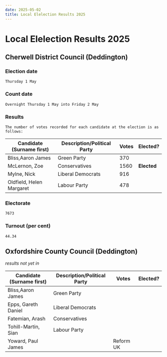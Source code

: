 ```yaml
---
date: 2025-05-02
title: Local Elelection Results 2025
---
```


# Local Elelection Results 2025

## Cherwell District Council (Deddington)

### Election date
    Thursday 1 May 
### Count date
    Overnight Thursday 1 May into Friday 2 May 
### Results

    The number of votes recorded for each candidate at the election is as follows:

|    Candidate (Surname first) |	Description/Political Party |	Votes |	Elected? |
| -------                      | ----------                         | ----- | ----- |
|    Bliss,Aaron James         | Green Party                   |	370 | |	 
|    McLernon, Zoe 	       | Conservatives 	               |1560 |	**Elected** |
|    Mylne, Nick 	       | Liberal Democrats 	       |916  | |	 
|     Oldfield, Helen Margaret | Labour Party              |	478 | |
	
### Electorate
    7673 
### Turnout (per cent)
    44.34

## Oxfordshire County Council (Deddington)

_results not yet in_


|    Candidate (Surname first) |	Description/Political Party |	Votes |	Elected? |
| -------                      | ----------                         | ----- | ----- |
|    Bliss,Aaron James         | Green Party                   | | |	 
|    Epps, Gareth Daniel       | Liberal Democrats 	       |  | |	 
|    Fatemian, Arash 	       | Conservatives 	               ||	 |
|    Tohill-Martin, Sian | Labour Party              |	 | |
| Yoward, Paul James | | Reform UK | ||

